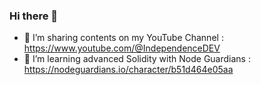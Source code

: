 ### Hi there 👋



- 🔭 I’m sharing contents on my YouTube Channel : https://www.youtube.com/@IndependenceDEV
- 🌱 I’m learning advanced Solidity with Node Guardians : https://nodeguardians.io/character/b51d464e05aa

